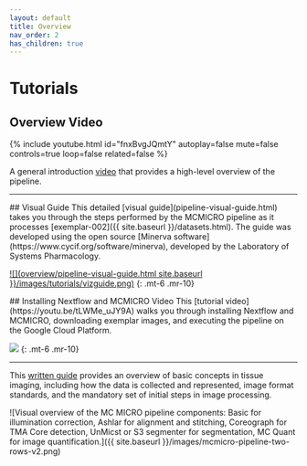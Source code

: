 ```yaml
---
layout: default
title: Overview
nav_order: 2
has_children: true
---
```


# Tutorials

## Overview Video

{% include youtube.html id="fnxBvgJQmtY" autoplay=false mute=false controls=true loop=false related=false %}

A general introduction [video](https://www.youtube.com/watch?v=fnxBvgJQmtY) that provides a high-level overview of the pipeline.

---

<div class="basic-grid">

<div markdown="1">
## Visual Guide
This detailed [visual guide](pipeline-visual-guide.html) takes you through the steps performed by the MCMICRO pipeline as it processes [exemplar-002]({{ site.baseurl }}/datasets.html). The guide was developed using the open source [Minerva software](https://www.cycif.org/software/minerva), developed by the Laboratory of Systems Pharmacology.

[![](overview/pipeline-visual-guide.html site.baseurl }}/images/tutorials/vizguide.png)](pipeline-visual-guide.html)
{: .mt-6 .mr-10}
</div>

<div markdown="1">
## Installing Nextflow and MCMICRO Video
This [tutorial video](https://youtu.be/tLWMe_uJY9A) walks you through installing Nextflow and MCMICRO, downloading exemplar images, and executing the pipeline on the Google Cloud Platform.

[![](https://img.youtube.com/vi/tLWMe_uJY9A/0.jpg)](https://youtu.be/tLWMe_uJY9A)
{: .mt-6 .mr-10}
</div>

</div><!-- end grid -->

---

This [written guide](basics.html) provides an overview of basic concepts in tissue imaging, including how the data is collected and represented, image format standards, and the mandatory set of initial steps in image processing.

![Visual overview of the MC MICRO pipeline components: Basic for illumination correction, Ashlar for alignment and stitching, Coreograph for TMA Core detection, UnMicst or S3 segmenter for segmentation, MC Quant for image quantification.]({{ site.baseurl }}/images/mcmicro-pipeline-two-rows-v2.png)